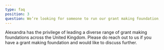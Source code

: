 ```yaml
---
type: faq
position: 3
question: We’re looking for someone to run our grant making foundation, is that a service you provide?
---
```


Alexandra has the privilege of leading a diverse range of grant making foundations across the United Kingdom. Please do reach out to us if you have a grant making foundation and would like to discuss further.
